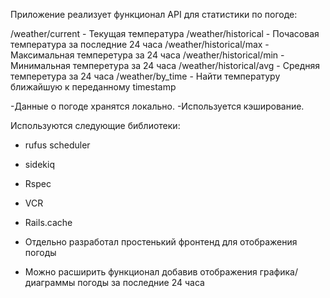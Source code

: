 Приложение реализует функционал API для статистики по погоде: 

/weather/current - Текущая температура
/weather/historical - Почасовая температура за последние 24 часа
/weather/historical/max - Максимальная темперетура за 24 часа
/weather/historical/min - Минимальная темперетура за 24 часа
/weather/historical/avg - Средняя темперетура за 24 часа
/weather/by_time - Найти температуру ближайшую к переданному timestamp

-Данные о погоде хранятся локально.
-Используется кэширование.

Используются следующие библиотеки:
  - rufus scheduler 
  - sidekiq 
  - Rspec
  - VCR 
  - Rails.cache
 
 
- Отдельно разработал простенький фронтенд для отображения погоды
- Можно расширить функционал добавив отображения графика/диаграммы погоды за последние 24 часа
